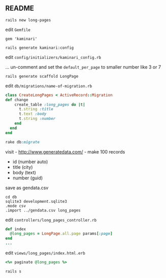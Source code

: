 ## README ##

`rails new long-pages`

edit `Gemfile`

`gem 'kaminari'`

`rails generate kaminari:config`

edit `config/initializers/kaminari_config.rb`

... un-comment and set the `default_per_page` to smaller number like 3 or 7


`rails generate scaffold LongPage`

edit `db/migrations/name-of-migration.rb`

```ruby
class CreateLongPages < ActiveRecord::Migration                                                                           
def change
    create_table :long_pages do |t|
      t.string :title
      t.text :body
      t.string :number
    end
  end
end

rake db:migrate
```


visit - http://www.generatedata.com/ - make 100 records
- id (number auto)
- title (city)
- body (text)
- number (guid)

save as gendata.csv


```
cd db
sqlite3 development.sqlite3
.mode csv
.import ../gendata.csv long_pages
```

edit `controllers/long_pages_controller.rb`

```ruby
def index
  @long_pages = LongPage.all.page params[:page]
end
...
```

edit  `views/long_pages/index.html.erb`

```ruby
<%= paginate @long_pages %>
```

`rails s`



